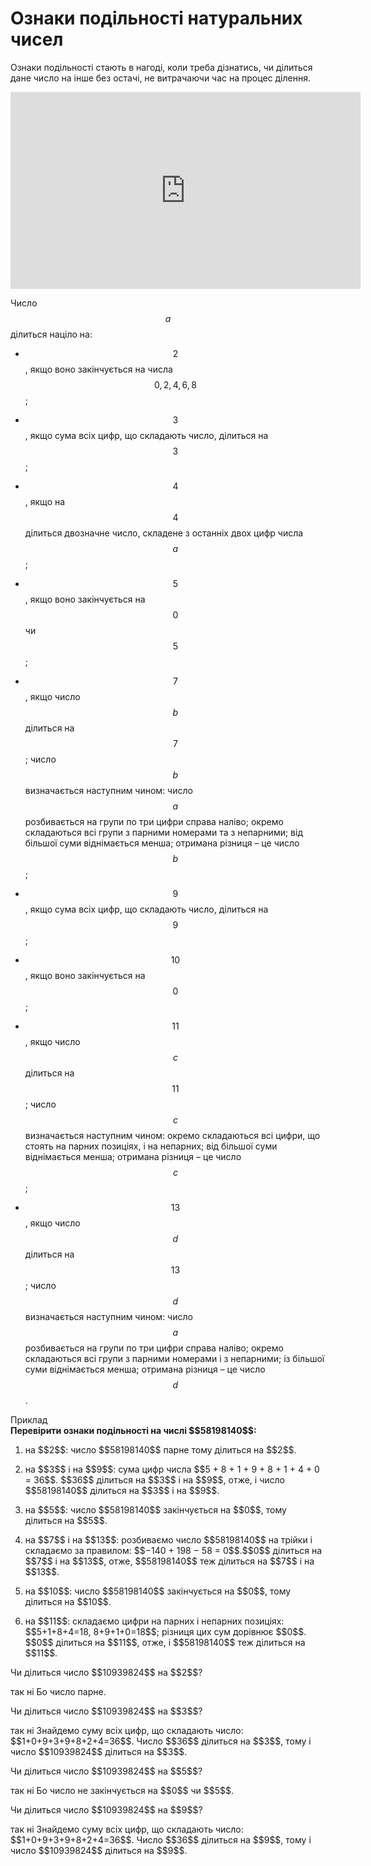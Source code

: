 # Ознаки подiльностi натуральних чисел

Ознаки подiльностi стають в нагодi, коли треба дiзнатись, чи дiлиться дане число на iнше без остачi, не витрачаючи час на процес дiлення.

<div class="fluidMedia">
<iframe align="center" width="560" height="315" src="https://www.youtube.com/embed/RL1yKRaIWkE" frameborder="0" allowfullscreen></iframe>
</div>
<div class="popup">
</div>

<div class="space"></div>

<span class="p1">Число $$a$$ дiлиться націло на:</span>
* $$2$$, якщо воно закінчується на числа $$0,2,4,6,8$$;

* $$3$$, якщо сума всiх цифр, що складають число, дiлиться на $$3$$;

* $$4$$, якщо на $$4$$ дiлиться двозначне число, складене з останнiх двох цифр числа $$a$$;

* $$5$$, якщо воно закiнчується на $$0$$ чи $$5$$;

* $$7$$, якщо число $$b$$ дiлиться на $$7$$; число $$b$$ визначається наступним чином: число $$a$$ розбивається на групи по три цифри справа налiво; окремо складаються всi групи з парними номерами та з непарними; вiд бiльшої суми вiднiмається менша; отримана рiзниця – це число $$b$$;

* $$9$$, якщо сума всiх цифр, що складають число, дiлиться на $$9$$;

* $$10$$, якщо воно закiнчується на $$0$$;

* $$11$$, якщо число $$c$$ дiлиться на $$11$$; число $$c$$ визначається наступним чином: окремо складаються всi цифри, що стоять на парних позицiях, i на непарних; вiд бiльшої суми вiднiмається менша; отримана рiзниця – це число $$c$$;

* $$13$$, якщо число $$d$$ дiлиться на $$13$$; число $$d$$ визначається наступним чином: число $$a$$ розбивається на групи по три цифри справа налiво; окремо складаються всi групи з парними номерами i з непарними; iз бiльшої суми вiднiмається менша; отримана рiзниця – це число $$d$$.

<div class="space">
</div>

<div class="task-wrap">
<span class="task">Приклад</span>
<div class="task-text">
<b>Перевірити ознаки подільності на числі $$58198140$$:</b>
<ol>
<p><li>на $$2$$: число $$58198140$$ парне тому дiлиться на $$2$$.</li></p>
<p><li>на $$3$$ i на $$9$$: сума цифр числа $$5 + 8 + 1 + 9 + 8 + 1 + 4 + 0 = 36$$. $$36$$ дiлиться на $$3$$ i на $$9$$, отже, i число $$58198140$$ дiлиться на $$3$$ i на $$9$$.</li></p>
<p><li>на $$5$$: число $$58198140$$ закiнчується на $$0$$, тому дiлиться на $$5$$.</li></p>
<p><li>на $$7$$ i на $$13$$: розбиваємо число $$58198140$$ на трiйки i складаємо за правилом: $$−140 + 198 − 58 = 0$$.$$0$$ дiлиться на $$7$$ i на $$13$$, отже, $$58198140$$ теж дiлиться на $$7$$ i на $$13$$.</li></p>
<p><li>на $$10$$: число $$58198140$$ закiнчується на $$0$$, тому дiлиться на $$10$$.</li></p>
<p><li>на $$11$$: складаємо цифри на парних i непарних позицiях: $$5+1+8+4=18, 8+9+1+0=18$$; рiзниця цих сум дорiвнює $$0$$. $$0$$ дiлиться на $$11$$, отже, i $$58198140$$ теж дiлиться на $$11$$.</li></p>
</ol>
</div>
</div>

<quiz correctLabel="correct" incorrectLabel="incorrect" checkLabel="check">
    <question text="">
        <p>Чи ділиться число $$10939824$$ на $$2$$?</p>
        <answer correct> так</answer>
        <answer> ні</answer>
    <explanation>
    Бо число парне.
    </explanation>
    </question>
    <question text="">
        <p>Чи ділиться число $$10939824$$ на $$3$$?</p>
        <answer correct> так</answer>
        <answer> ні</answer>
    <explanation>
    Знайдемо суму всіх цифр, що складають число: $$1+0+9+3+9+8+2+4=36$$. Число $$36$$ ділиться на $$3$$, тому і число $$10939824$$ ділиться на $$3$$.
    </explanation>
    </question>
    <question text="">
        <p>Чи ділиться число $$10939824$$ на $$5$$?</p>
        <answer> так</answer>
        <answer correct> ні</answer>
    <explanation>
    Бо число не закінчується на $$0$$ чи $$5$$.
    </explanation>
     </question>
    <question text="">
        <p>Чи ділиться число $$10939824$$ на $$9$$?</p>
        <answer correct> так</answer>
        <answer> ні</answer>
    <explanation>
     Знайдемо суму всіх цифр, що складають число: $$1+0+9+3+9+8+2+4=36$$. Число $$36$$ ділиться на $$9$$, тому і число $$10939824$$ ділиться на $$9$$.
    </explanation>
    </question>
</quiz>
